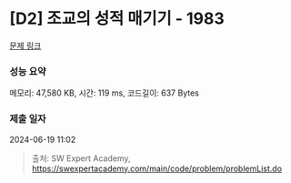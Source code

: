 # [D2] 조교의 성적 매기기 - 1983 

[문제 링크](https://swexpertacademy.com/main/code/problem/problemDetail.do?contestProbId=AV5PwGK6AcIDFAUq) 

### 성능 요약

메모리: 47,580 KB, 시간: 119 ms, 코드길이: 637 Bytes

### 제출 일자

2024-06-19 11:02



> 출처: SW Expert Academy, https://swexpertacademy.com/main/code/problem/problemList.do